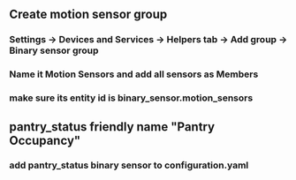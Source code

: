 ## Create motion sensor group
### Settings -> Devices and Services -> Helpers tab -> Add group -> Binary sensor group
### Name it Motion Sensors and add all sensors as Members
### make sure its entity id is binary_sensor.motion_sensors

## pantry_status friendly name "Pantry Occupancy"
### add pantry_status binary sensor to configuration.yaml
